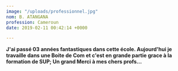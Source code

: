 ```yaml
---
image: "/uploads/professionnel.jpg"
nom: B. ATANGANA
profession: Cameroun
date: 2019-02-11 00:42:14 +0000

---
```

**J'ai passé 03 années fantastiques dans cette école. Aujourd'hui je travaille dans une Boite de Com et c'est en grande partie grace à la formation de SUP; Un grand Merci à mes chers profs...**